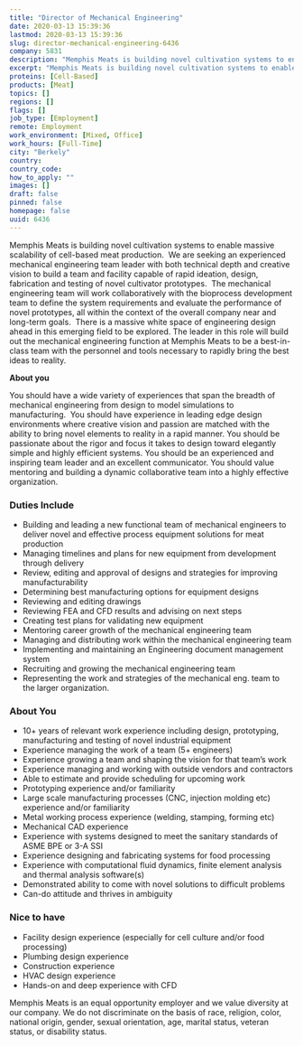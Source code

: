 ```yaml
---
title: "Director of Mechanical Engineering"
date: 2020-03-13 15:39:36
lastmod: 2020-03-13 15:39:36
slug: director-mechanical-engineering-6436
company: 5831
description: "Memphis Meats is building novel cultivation systems to enable massive scalability of cell-based meat production.  We are seeking an experienced mechanical engineering team leader with both technical depth and creative vision to build a team and facility capable of rapid ideation, design, fabrication and testing of novel cultivator prototypes."
excerpt: "Memphis Meats is building novel cultivation systems to enable massive scalability of cell-based meat production.  We are seeking an experienced mechanical engineering team leader with both technical depth and creative vision to build a team and facility capable of rapid ideation, design, fabrication and testing of novel cultivator prototypes."
proteins: [Cell-Based]
products: [Meat]
topics: []
regions: []
flags: []
job_type: [Employment]
remote: Employment
work_environment: [Mixed, Office]
work_hours: [Full-Time]
city: "Berkely"
country: 
country_code: 
how_to_apply: ""
images: []
draft: false
pinned: false
homepage: false
uuid: 6436
---
```

<p>Memphis Meats is building novel cultivation systems to enable massive scalability of cell-based meat production.  We are seeking an experienced mechanical engineering team leader with both technical depth and creative vision to build a team and facility capable of rapid ideation, design, fabrication and testing of novel cultivator prototypes.  The mechanical engineering team will work collaboratively with the bioprocess development team to define the system requirements and evaluate the performance of novel prototypes, all within the context of the overall company near and long-term goals.  There is a massive white space of engineering design ahead in this emerging field to be explored. The leader in this role will build out the mechanical engineering function at Memphis Meats to be a best-in-class team with the personnel and tools necessary to rapidly bring the best ideas to reality.</p>
<p><strong>About you</strong></p>
<p>You should have a wide variety of experiences that span the breadth of mechanical engineering from design to model simulations to manufacturing.  You should have experience in leading edge design environments where creative vision and passion are matched with the ability to bring novel elements to reality in a rapid manner. You should be passionate about the rigor and focus it takes to design toward elegantly simple and highly efficient systems. You should be an experienced and inspiring team leader and an excellent communicator. You should value mentoring and building a dynamic collaborative team into a highly effective organization.</p>
<h3>Duties Include</h3>
<ul>
<li>Building and leading a new functional team of mechanical engineers to deliver novel and effective process equipment solutions for meat production</li>
<li>Managing timelines and plans for new equipment from development through delivery</li>
<li>Review, editing and approval of designs and strategies for improving manufacturability</li>
<li>Determining best manufacturing options for equipment designs</li>
<li>Reviewing and editing drawings</li>
<li>Reviewing FEA and CFD results and advising on next steps</li>
<li>Creating test plans for validating new equipment</li>
<li>Mentoring career growth of the mechanical engineering team</li>
<li>Managing and distributing work within the mechanical engineering team</li>
<li>Implementing and maintaining an Engineering document management system</li>
<li>Recruiting and growing the mechanical engineering team</li>
<li>Representing the work and strategies of the mechanical eng. team to the larger organization.</li>
</ul>
<h3>About You</h3>
<ul>
<li>10+ years of relevant work experience including design, prototyping, manufacturing and testing of novel industrial equipment</li>
<li>Experience managing the work of a team (5+ engineers)</li>
<li>Experience growing a team and shaping the vision for that team’s work</li>
<li>Experience managing and working with outside vendors and contractors</li>
<li>Able to estimate and provide scheduling for upcoming work</li>
<li>Prototyping experience and/or familiarity</li>
<li>Large scale manufacturing processes (CNC, injection molding etc) experience and/or familiarity</li>
<li>Metal working process experience (welding, stamping, forming etc)</li>
<li>Mechanical CAD experience</li>
<li>Experience with systems designed to meet the sanitary standards of ASME BPE or 3-A SSI </li>
<li>Experience designing and fabricating systems for food processing</li>
<li>Experience with computational fluid dynamics, finite element analysis and thermal analysis software(s)</li>
<li>Demonstrated ability to come with novel solutions to difficult problems</li>
<li>Can-do attitude and thrives in ambiguity</li>
</ul>
<h3>Nice to have</h3>
<ul>
<li>Facility design experience (especially for cell culture and/or food processing)</li>
<li>Plumbing design experience</li>
<li>Construction experience</li>
<li>HVAC design experience</li>
<li>Hands-on and deep experience with CFD</li>
</ul>
<p>Memphis Meats is an equal opportunity employer and we value diversity at our company. We do not discriminate on the basis of race, religion, color, national origin, gender, sexual orientation, age, marital status, veteran status, or disability status.</p>
